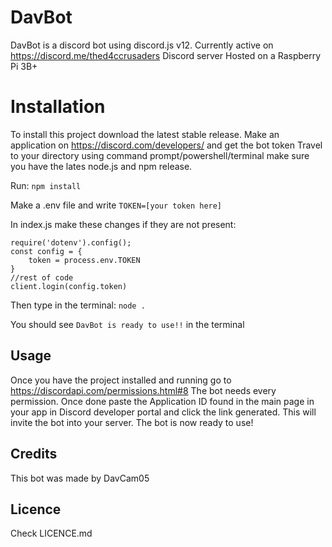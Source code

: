 # DavBot

DavBot is a discord bot using discord.js v12. 
Currently active on https://discord.me/thed4ccrusaders Discord server
Hosted on a Raspberry Pi 3B+ 

# Installation

To install this project download the latest stable release.
Make an application on https://discord.com/developers/ and get the bot token
Travel to your directory using command prompt/powershell/terminal
make sure you have the lates node.js and npm release.

Run:
`npm install`

Make a .env file and write
`TOKEN=[your token here]`

In index.js make these changes if they are not present:
```
require('dotenv').config();
const config = {
    token = process.env.TOKEN
}
//rest of code
client.login(config.token)
```

Then type in the terminal:
`node .`

You should see `DavBot is ready to use!!` in the terminal

## Usage
Once you have the project installed and running go to https://discordapi.com/permissions.html#8
The bot needs every permission. Once done paste the Application ID found in the main page in your app in Discord developer portal and click the link generated.
This will invite the bot into your server. The bot is now ready to use!

## Credits
This bot was made by DavCam05

## Licence
Check LICENCE.md

